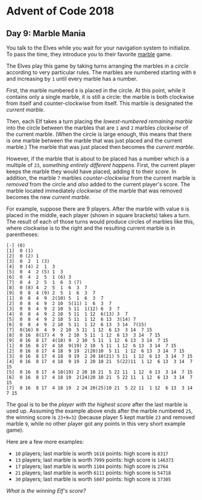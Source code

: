 # Advent of Code 2018

## Day 9: Marble Mania

You talk to the Elves while you wait for your navigation system to initialize.
To pass the time, they introduce you to their favorite [marble][1] game.

[1]: https://en.wikipedia.org/wiki/Marble_(toy)

The Elves play this game by taking turns arranging the marbles in a *circle*
according to very particular rules.  The marbles are numbered starting with `0`
and increasing by `1` until every marble has a number.

First, the marble numbered `0` is placed in the circle.  At this point, while
it contains only a single marble, it is still a circle: the marble is both
clockwise from itself and counter-clockwise from itself.  This marble is
designated the *current marble*.

Then, each Elf takes a turn placing the *lowest-numbered remaining marble* into
the circle between the marbles that are `1` and `2` marbles *clockwise* of the
current marble.  (When the circle is large enough, this means that there is one
marble between the marble that was just placed and the current marble.)  The
marble that was just placed then becomes the *current marble*.

However, if the marble that is about to be placed has a number which is a
multiple of `23`, *something entirely different happens*.  First, the current
player keeps the marble they would have placed, adding it to their *score*.  In
addition, the marble `7` marbles *counter-clockwise* from the current marble is
*removed* from the circle and *also* added to the current player's score.  The
marble located immediately *clockwise* of the marble that was removed becomes
the new *current marble*.

For example, suppose there are 9 players.  After the marble with value `0` is
placed in the middle, each player (shown in square brackets) takes a turn.  The
result of each of those turns would produce circles of marbles like this, where
clockwise is to the right and the resulting current marble is in parentheses:

```
[-] (0)
[1]  0 (1)
[2]  0 (2) 1 
[3]  0  2  1 (3)
[4]  0 (4) 2  1  3 
[5]  0  4  2 (5) 1  3 
[6]  0  4  2  5  1 (6) 3 
[7]  0  4  2  5  1  6  3 (7)
[8]  0 (8) 4  2  5  1  6  3  7 
[9]  0  8  4 (9) 2  5  1  6  3  7 
[1]  0  8  4  9  2(10) 5  1  6  3  7 
[2]  0  8  4  9  2 10  5(11) 1  6  3  7 
[3]  0  8  4  9  2 10  5 11  1(12) 6  3  7 
[4]  0  8  4  9  2 10  5 11  1 12  6(13) 3  7 
[5]  0  8  4  9  2 10  5 11  1 12  6 13  3(14) 7 
[6]  0  8  4  9  2 10  5 11  1 12  6 13  3 14  7(15)
[7]  0(16) 8  4  9  2 10  5 11  1 12  6 13  3 14  7 15 
[8]  0 16  8(17) 4  9  2 10  5 11  1 12  6 13  3 14  7 15 
[9]  0 16  8 17  4(18) 9  2 10  5 11  1 12  6 13  3 14  7 15 
[1]  0 16  8 17  4 18  9(19) 2 10  5 11  1 12  6 13  3 14  7 15 
[2]  0 16  8 17  4 18  9 19  2(20)10  5 11  1 12  6 13  3 14  7 15 
[3]  0 16  8 17  4 18  9 19  2 20 10(21) 5 11  1 12  6 13  3 14  7 15 
[4]  0 16  8 17  4 18  9 19  2 20 10 21  5(22)11  1 12  6 13  3 14  7 15 
[5]  0 16  8 17  4 18(19) 2 20 10 21  5 22 11  1 12  6 13  3 14  7 15 
[6]  0 16  8 17  4 18 19  2(24)20 10 21  5 22 11  1 12  6 13  3 14  7 15 
[7]  0 16  8 17  4 18 19  2 24 20(25)10 21  5 22 11  1 12  6 13  3 14  7 15
```

The goal is to be the *player with the highest score* after the last marble is
used up.  Assuming the example above ends after the marble numbered `25`, the
winning score is `23+9=32` (because player 5 kept marble `23` and removed
marble `9`, while no other player got any points in this very short example
game).

Here are a few more examples:

- `10` players; last marble is worth `1618` points: high score is `8317`
- `13` players; last marble is worth `7999` points: high score is `146373`
- `17` players; last marble is worth `1104` points: high score is `2764`
- `21` players; last marble is worth `6111` points: high score is `54718`
- `30` players; last marble is worth `5807` points: high score is `37305`

*What is the winning Elf's score?*

